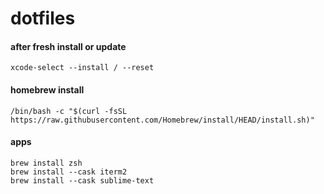 # dotfiles

#### after fresh install or update
```
xcode-select --install / --reset

```


#### homebrew install
```
/bin/bash -c "$(curl -fsSL https://raw.githubusercontent.com/Homebrew/install/HEAD/install.sh)"
```


#### apps
```
brew install zsh
brew install --cask iterm2
brew install --cask sublime-text
```